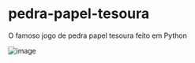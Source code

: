 # pedra-papel-tesoura
O famoso jogo de pedra papel tesoura feito em Python

![image](https://github.com/jujubap21/pedra-papel-tesoura/assets/148919434/382b5ac9-cd42-4052-bfbd-0c2080edc23c)
